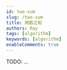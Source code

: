 ```yaml
---
id: two-sum
slug: /two-sum
title: 两数之和
authors: Ray
tags: [algorithm]
keywords: [algorithm]
enableComments: true
---
```


TODO: ...
